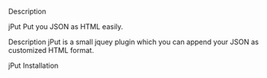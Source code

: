 DescriptionjPutPut you JSON as HTML easily.DescriptionjPut is a small jquey plugin which you can append your JSON as customized HTML format.jPutInstallation<!-- Adding jquery file--><script src="code.jquery.com/jquery-1.11.0.min.js"><!-- Adding jput file (Dont worry about the size its less than 2kb)--><script src="js/jput-1.0.min.js">jPut HTML Template<!-- main div. The div which we are going to append --><div id="main_div">     <!-- while rendering the json data {{link}}  will be replced with the json data value. -->     <div class="list-group" jput="list" style="display:none;">             <a href="{{link}}" target="_blank" class="list-group-item">                 <!-- for a custom image link you can gave 'jsrc' (while appending it will be 'src') -->        <img jsrc="{{img}}">                     <!-- if there is no name in json we can set a default value by using '||' -->        <h4 class="list-group-item-heading">{{name||No name}}</h4>        </a>             </div>     </div>  jPut Code$(document).ready(function(){                                             //your json data    var json=[        {"name":"Google","link":"http://google.com","description":"Initial data","img":"image1.jpg"},        {"name":"Bing","link":"bing.com","description":"Initial data","img":"image2.jpg"}    ];                                                 //jPut Code    //Main div to append    $('#main_div').jPut({        jsonData:json,      // json data        name:'list',        // jput name        prepend:true,       // optional: default value will be false        done:function(e)    // optional: Call Back function which call after appending.            {                //e will the json which is passed            }});